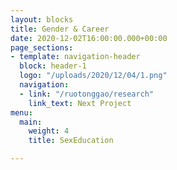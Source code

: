 ```yaml
---
layout: blocks
title: Gender & Career
date: 2020-12-02T16:00:00.000+00:00
page_sections:
- template: navigation-header
  block: header-1
  logo: "/uploads/2020/12/04/1.png"
  navigation:
  - link: "/ruotonggao/research"
    link_text: Next Project
menu:
  main:
    weight: 4
    title: SexEducation

---
```

